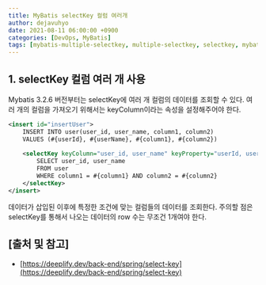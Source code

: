 ```yaml
---
title: MyBatis selectKey 컬럼 여러개
author: dejavuhyo
date: 2021-08-11 06:00:00 +0900
categories: [DevOps, MyBatis]
tags: [mybatis-multiple-selectkey, multiple-selectkey, selectkey, mybatis-selectkey-컬럼-여러개, selectkey-컬럼-여러개]
---
```


## 1. selectKey 컬럼 여러 개 사용
Mybatis 3.2.6 버전부터는 selectKey에 여러 개 컬럼의 데이터를 조회할 수 있다. 여러 개의 컬럼을 가져오기 위해서는 keyColumn이라는 속성을 설정해주어야 한다.

```xml
<insert id="insertUser">
    INSERT INTO user(user_id, user_name, column1, column2)
    VALUES (#{userId}, #{userName}, #{column1}, #{column2})
    
    <selectKey keyColumn="user_id, user_name" keyProperty="userId, userName" resultType="hashmap" order="AFTER">
        SELECT user_id, user_name
        FROM user
        WHERE column1 = #{column1} AND column2 = #{column2}
    </selectKey>
</insert>
```

데이터가 삽입된 이후에 특정한 조건에 맞는 컬럼들의 데이터를 조회한다. 주의할 점은 selectKey를 통해서 나오는 데이터의 row 수는 무조건 1개여야 한다.

## [출처 및 참고]
* [https://deeplify.dev/back-end/spring/select-key](https://deeplify.dev/back-end/spring/select-key)
